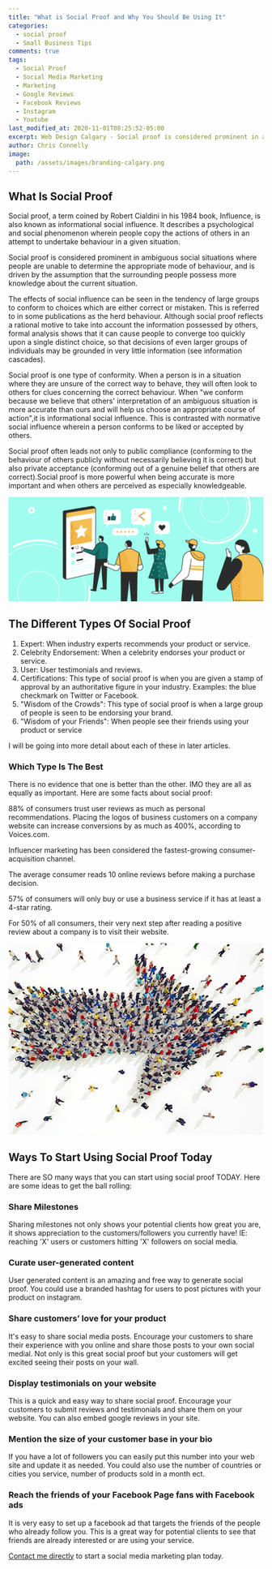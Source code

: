 ```yaml
---
title: "What is Social Proof and Why You Should Be Using It"
categories:
  - social proof
  - Small Business Tips
comments: true
tags:
  - Social Proof
  - Social Media Marketing
  - Marketing
  - Google Reviews
  - Facebook Reviews
  - Instagram
  - Youtube
last_modified_at: 2020-11-01T08:25:52-05:00
excerpt: Web Design Calgary - Social proof is considered prominent in ambiguous social situations where people are unable to determine the appropriate mode of behavior...
author: Chris Connelly
image:
  path: /assets/images/branding-calgary.png
---
```


## What Is Social Proof

Social proof, a term coined by Robert Cialdini in his 1984 book, Influence, is also known as informational social influence. It describes a psychological and social phenomenon wherein people copy the actions of others in an attempt to undertake behaviour in a given situation.

Social proof is considered prominent in ambiguous social situations where people are unable to determine the appropriate mode of behaviour, and is driven by the assumption that the surrounding people possess more knowledge about the current situation.

The effects of social influence can be seen in the tendency of large groups to conform to choices which are either correct or mistaken. This is referred to in some publications as the herd behaviour. Although social proof reflects a rational motive to take into account the information possessed by others, formal analysis shows that it can cause people to converge too quickly upon a single distinct choice, so that decisions of even larger groups of individuals may be grounded in very little information (see information cascades).

Social proof is one type of conformity. When a person is in a situation where they are unsure of the correct way to behave, they will often look to others for clues concerning the correct behaviour. When "we conform because we believe that others' interpretation of an ambiguous situation is more accurate than ours and will help us choose an appropriate course of action",it is informational social influence. This is contrasted with normative social influence wherein a person conforms to be liked or accepted by others.

Social proof often leads not only to public compliance (conforming to the behaviour of others publicly without necessarily believing it is correct) but also private acceptance (conforming out of a genuine belief that others are correct).Social proof is more powerful when being accurate is more important and when others are perceived as especially knowledgeable.

![social-media-marketing-calgary](/assets/images/social-media-marketing-calgary.png)

## The Different Types Of Social Proof

1. Expert: When industry experts recommends your product or service.
2. Celebrity Endorsement: When a celebrity endorses your product or service.
3. User: User testimonials and reviews.
4. Certifications: This type of social proof is when you are given a stamp of approval by an authoritative figure in your industry. Examples: the blue checkmark on Twitter or Facebook.
5. "Wisdom of the Crowds": This type of social proof is when a large group of people is seen to be endorsing your brand.
6. "Wisdom of your Friends": When people see their friends using your product or service

I will be going into more detail about each of these in later articles.

### Which Type Is The Best

There is no evidence that one is better than the other. IMO they are all as equally as important. Here are some facts about social proof:

88% of consumers trust user reviews as much as personal recommendations.
Placing the logos of business customers on a company website can increase conversions by as much as 400%, according to Voices.com.

Influencer marketing has been considered the fastest-growing consumer-acquisition channel.

The average consumer reads 10 online reviews before making a purchase decision.

57% of consumers will only buy or use a business service if it has at least a 4-star rating.

For 50% of all consumers, their very next step after reading a positive review about a company is to visit their website.

![branding-calgary](/assets/images/marketing-calgary.png)

## Ways To Start Using Social Proof Today

There are SO many ways that you can start using social proof TODAY. Here are some ideas to get the ball rolling:

### Share Milestones

Sharing milestones not only shows your potential clients how great you are, it shows appreciation to the customers/followers you currently have! IE: reaching 'X' users or customers hitting 'X' followers on social media.

### Curate user-generated content

User generated content is an amazing and free way to generate social proof. You could use a branded hashtag for users to post pictures with your product on instagram.

### Share customers’ love for your product

It's easy to share social media posts. Encourage your customers to share their experience with you online and share those posts to your own social medial. Not only is this great social proof but your customers will get excited seeing their posts on your wall.

### Display testimonials on your website

This is a quick and easy way to share social proof. Encourage your customers to submit reviews and testimonials and share them on your website. You can also embed google reviews in your site.

### Mention the size of your customer base in your bio

If you have a lot of followers you can easily put this number into your web site and update it as needed. You could also use the number of countries or cities you service, number of products sold in a month ect.

### Reach the friends of your Facebook Page fans with Facebook ads

It is very easy to set up a facebook ad that targets the friends of the people who already follow you. This is a great way for potential clients to see that friends are already interested or are using your service.

[Contact me directly](https://chrisconnelly.dev) to start a social media marketing plan today.
